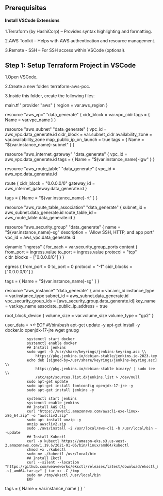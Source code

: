 ## Prerequisites

#### Install VSCode Extensions

1.Terraform (by HashiCorp) – Provides syntax highlighting and formatting.

2.AWS Toolkit – Helps with AWS authentication and resource management.

3.Remote - SSH – For SSH access within VSCode (optional).

## Step 1: Setup Terraform Project in VSCode

1.Open VSCode.

2.Create a new folder: terraform-aws-poc.

3.Inside this folder, create the following files:

main.tf
'
provider "aws" {
  region = var.aws_region
}


resource "aws_vpc" "data_generate" {
  cidr_block = var.vpc_cidr
  tags = {
    Name = var.vpc_name
  }
}


resource "aws_subnet" "data_generate" {
  vpc_id                  = aws_vpc.data_generate.id
  cidr_block              = var.subnet_cidr
  availability_zone       = var.availability_zone
  map_public_ip_on_launch = true
  tags = {
    Name = "${var.instance_name}-subnet"
  }
}


resource "aws_internet_gateway" "data_generate" {
  vpc_id = aws_vpc.data_generate.id
  tags = {
    Name = "${var.instance_name}-igw"
  }
}


resource "aws_route_table" "data_generate" {
  vpc_id = aws_vpc.data_generate.id

  route {
    cidr_block = "0.0.0.0/0"
    gateway_id = aws_internet_gateway.data_generate.id
  }

  tags = {
    Name = "${var.instance_name}-rt"
  }
}


resource "aws_route_table_association" "data_generate" {
  subnet_id      = aws_subnet.data_generate.id
  route_table_id = aws_route_table.data_generate.id
}


resource "aws_security_group" "data_generate" {
  name        = "${var.instance_name}-sg"
  description = "Allow SSH, HTTP, and app port"
  vpc_id      = aws_vpc.data_generate.id

  dynamic "ingress" {
    for_each = var.security_group_ports
    content {
      from_port   = ingress.value
      to_port     = ingress.value
      protocol    = "tcp"
      cidr_blocks = ["0.0.0.0/0"]
    }
  }

  egress {
    from_port   = 0
    to_port     = 0
    protocol    = "-1"
    cidr_blocks = ["0.0.0.0/0"]
  }

  tags = {
    Name = "${var.instance_name}-sg"
  }
}


resource "aws_instance" "data_generate" {
  ami                    = var.ami_id
  instance_type          = var.instance_type
  subnet_id              = aws_subnet.data_generate.id
  vpc_security_group_ids = [aws_security_group.data_generate.id]
  key_name               = var.key_name
  associate_public_ip_address = true

  root_block_device {
    volume_size = var.volume_size
    volume_type = "gp2"
  }

  user_data = <<-EOF
              #!/bin/bash
              apt-get update -y
              apt-get install -y docker.io openjdk-17-jre wget gnupg

              systemctl start docker
              systemctl enable docker
              ## Install jenkins
              sudo wget -O /usr/share/keyrings/jenkins-keyring.asc \\
                  https://pkg.jenkins.io/debian-stable/jenkins.io-2023.key
              echo deb [signed-by=/usr/share/keyrings/jenkins-keyring.asc] \\
                  https://pkg.jenkins.io/debian-stable binary/ | sudo tee \\
                  /etc/apt/sources.list.d/jenkins.list > /dev/null
              sudo apt-get update
              sudo apt-get install fontconfig openjdk-17-jre -y
              sudo apt-get install jenkins -y

              systemctl start jenkins
              systemctl enable jenkins
              ## Install AWS Cli
              curl "https://awscli.amazonaws.com/awscli-exe-linux-x86_64.zip" -o "awscliv2.zip"
              sudo apt install unzip -y
              unzip awscliv2.zip
              sudo ./aws/install -i /usr/local/aws-cli -b /usr/local/bin --update
              ## Install Kubectl
              curl -o kubectl https://amazon-eks.s3.us-west-2.amazonaws.com/1.19.6/2021-01-05/bin/linux/amd64/kubectl
              chmod +x ./kubectl
              sudo mv ./kubectl /usr/local/bin
              ## Install Ekctl
              curl --silent --location "https://github.com/weaveworks/eksctl/releases/latest/download/eksctl_$(uname -s)_amd64.tar.gz" | tar xz -C /tmp
              sudo mv /tmp/eksctl /usr/local/bin
              EOF

  tags = {
    Name = var.instance_name
  }
} 
'
